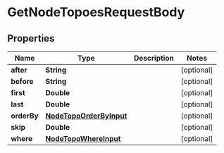 

# GetNodeTopoesRequestBody


## Properties

Name | Type | Description | Notes
------------ | ------------- | ------------- | -------------
**after** | **String** |  |  [optional]
**before** | **String** |  |  [optional]
**first** | **Double** |  |  [optional]
**last** | **Double** |  |  [optional]
**orderBy** | [**NodeTopoOrderByInput**](NodeTopoOrderByInput.md) |  |  [optional]
**skip** | **Double** |  |  [optional]
**where** | [**NodeTopoWhereInput**](NodeTopoWhereInput.md) |  |  [optional]



